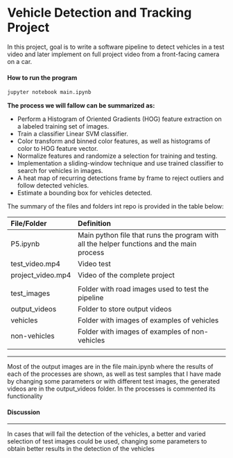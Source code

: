 # Vehicle Detection and Tracking Project

In this project, goal is to write a software pipeline to detect vehicles in a test video and later implement on full project video from a front-facing camera on a car.

<!--more-->

[//]: # (Image References)

#### How to run the program

```sh
jupyter notebook main.ipynb
```

**The process we will fallow can be summarized as:**

* Perform a Histogram of Oriented Gradients (HOG) feature extraction on a labeled training set of images.
* Train a classifier Linear SVM classifier.
* Color transform and binned color features, as well as histograms of color to HOG feature vector.
* Normalize features and randomize a selection for training and testing.
* Implementation a sliding-window technique and use trained classifier to search for vehicles in images.
* A heat map of recurring detections frame by frame to reject outliers and follow detected vehicles.
* Estimate a bounding box for vehicles detected.


The summary of the files and folders int repo is provided in the table below:

| File/Folder       | Definition                                                                                  |
| :---------------- | :------------------------------------------------------------------------------------------ |
| P5.ipynb          | Main python file that runs the program with all the helper functions and the main process   |
| test_video.mp4    | Video test                                                                                  |
| project_video.mp4 | Video of the complete project                                                               |
|                   |                                                                                             |
| test_images       | Folder with road images used to test the pipeline                                           |
| output_videos     | Folder to store output videos                                                               |
| vehicles          | Folder with images of examples of vehicles                                                  |
| non-vehicles      | Folder with images of examples of non-vehicles                                              |
|                   |                                                                                             |


---

Most of the output images are in the file main.ipynb where the results of each of the processes are shown, as well as test samples that I have made by changing some parameters or with different test images, the generated videos are in the output_videos folder. In the processes is commented its functionality


#### Discussion

---


In cases that will fail the detection of the vehicles, a better and varied selection of test images could be used, changing some parameters to obtain better results in the detection of the vehicles
